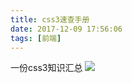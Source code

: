 ```yaml
---
title: css3速查手册
date: 2017-12-09 17:56:06
tags: [前端]
---
```


一份css3知识汇总
![](http://odzl05jxx.bkt.clouddn.com/image/jpg/scenery1511100802774.jpg?imageView2/2/w/600)
<!--more-->
